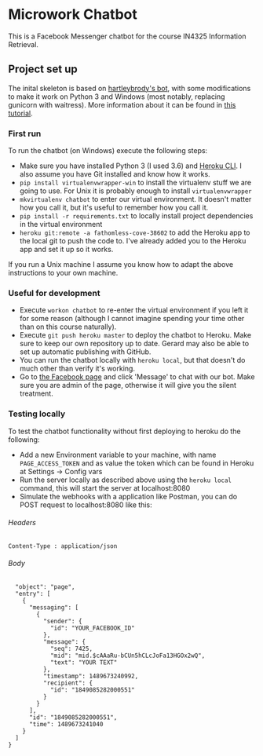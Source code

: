 # Microwork Chatbot

This is a Facebook Messenger chatbot for the course IN4325 Information Retrieval.

## Project set up

The inital skeleton is based on [hartleybrody's bot](https://github.com/hartleybrody/fb-messenger-bot), with some modifications to make it work on Python 3 and Windows (most notably, replacing gunicorn with waitress). More information about it can be found in [this tutorial](https://blog.hartleybrody.com/fb-messenger-bot/).

### First run

To run the chatbot (on Windows) execute the following steps:

- Make sure you have installed Python 3 (I used 3.6) and [Heroku CLI](https://devcenter.heroku.com/articles/heroku-cli). I also assume you have Git installed and know how it works.
- `pip install virtualenvwrapper-win` to install the virtualenv stuff we are going to use. For Unix it is probably enough to install `virtualenvwrapper`
- `mkvirtualenv chatbot` to enter our virtual environment. It doesn't matter how you call it, but it's useful to remember how you call it.
- `pip install -r requirements.txt` to locally install project dependencies in the virtual environment
- `heroku git:remote -a fathomless-cove-38602` to add the Heroku app to the local git to push the code to. I've already added you to the Heroku app and set it up so it works.

If you run a Unix machine I assume you know how to adapt the above instructions to your own machine.

### Useful for development

- Execute `workon chatbot` to re-enter the virtual environment if you left it for some reason (although I cannot imagine spending your time other than on this course naturally). 
- Execute `git push heroku master` to deploy the chatbot to Heroku. Make sure to keep our own repository up to date. Gerard may also be able to set up automatic publishing with GitHub.
- You can run the chatbot locally with `heroku local`, but that doesn't do much other than verify it's working.
- Go to [the Facebook page](https://www.facebook.com/Microwork-Chatbot-1849085282000551) and click 'Message' to chat with our bot. Make sure you are admin of the page, otherwise it will give you the silent treatment.

### Testing locally

To test the chatbot functionality without first deploying to heroku do the following:

- Add a new Environment variable to your machine, with name `PAGE_ACCESS_TOKEN` and as value the token which can be found in Heroku at Settings -> Config vars
- Run the server locally as described above using the `heroku local` command, this will start the server at localhost:8080
- Simulate the webhooks with a application like Postman, you can do POST request to localhost:8080 like this:

###### Headers

`Content-Type : application/json`

###### Body

```{
  "object": "page",
  "entry": [
    {
      "messaging": [
        {
          "sender": {
            "id": "YOUR_FACEBOOK_ID"
          },
          "message": {
            "seq": 7425,
            "mid": "mid.$cAAaRu-bCUn5hCLcJoFa13HGOx2wQ",
            "text": "YOUR TEXT"
          },
          "timestamp": 1489673240992,
          "recipient": {
            "id": "1849085282000551"
          }
        }
      ],
      "id": "1849085282000551",
      "time": 1489673241040
    }
  ]
}
```
